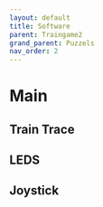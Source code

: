```yaml
---
layout: default
title: Software
parent: Traingame2
grand_parent: Puzzels
nav_order: 2
---
```


# Main

## Train Trace

## LEDS

## Joystick

##